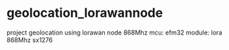 # geolocation_lorawannode
project geolocation
using lorawan node 868Mhz
mcu: efm32
module: lora 868Mhz sx1276
